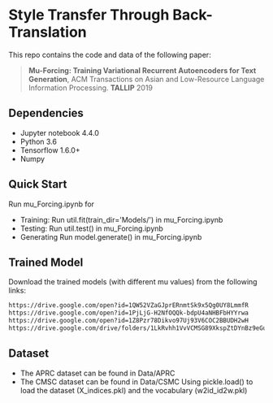# Style Transfer Through Back-Translation

This repo contains the code and data of the following paper:
>**Mu-Forcing: Training Variational Recurrent Autoencoders for Text Generation**, ACM Transactions on Asian and Low-Resource Language Information Processing. **TALLIP** 2019

## Dependencies

- Jupyter notebook 4.4.0
- Python 3.6
- Tensorflow 1.6.0+
- Numpy

## Quick Start
Run mu_Forcing.ipynb for 
- Training: Run util.fit(train_dir='Models/') in mu_Forcing.ipynb
- Testing: Run util.test() in mu_Forcing.ipynb 
- Generating Run model.generate() in mu_Forcing.ipynb 

## Trained Model
Download the trained models (with different mu values) from the following links:
```bash
https://drive.google.com/open?id=1QW52VZaGJprERnmtSk9x5Qg0UY8LmmfR
https://drive.google.com/open?id=1PjLjG-H2NfOQQk-bdpU4aNHBFbHYYrwa
https://drive.google.com/open?id=1Z8Pzr78Dikvo97Uj93V6COC2BBUDH2wH
https://drive.google.com/drive/folders/1LkRvhh1VvVCMSG89XkspZtDYnBz9eGuN
```

## Dataset
- The APRC dataset can be found in Data/APRC
- The CMSC dataset can be found in Data/CSMC
Using pickle.load() to load the dataset (X_indices.pkl) and the vocabulary (w2id_id2w.pkl)